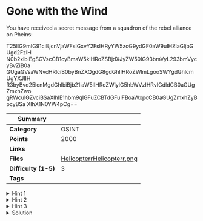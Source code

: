 # Gone with the Wind

You have received a secret message from a squadron of the rebel alliance on Pheins:

T25lIG9mIG91ciBjcnVjaWFsIGxvY2FsIHRyYW5zcG9ydGF0aW9uIHZlaGljbGUgd2FzIH
N0b2xlbiEgSGVscCB1cyBmaW5kIHRoZSBjdXJyZW50IG93bmVyL293bmVycyBvZiB0a
GUgaGVsaWNvcHRlciB0byBnZXQgdG8gdGhlIHRoZWlmLgooSWYgdGhlcmUgYXJlIH
R3byBvd25lcnMgdGhlbiBjb21iaW5lIHRoZWlyIG5hbWVzIHRvIGdldCB0aGUgZmxhZwo
gRWcuIGZvciBSaXlhIE1hbm9qIGFuZCBTdGFuIFBoaWxpcCB0aGUgZmxhZyBpcyBSa
XlhX1N0YW4pCg==

| Summary              |                                                                                                                                                                                                                        |
| -------------------- | ---------------------------------------------------------------------------------------------------------------------------------------------------------------------------------------------------------------------- |
| **Category**         | OSINT                                                                                                                                                                                                                  |
| **Points**           | 2000                                                                                                                                                                                                                   |
| **Links**            |                                                                                                                                                                                                                        |
| **Files**            | [HelicopterrHelicopterr.png](https://ctf.hexhimalaya.com/files/c490bafc265e167c893374b1593c7bfc/HelicopterrHelicopterr.png?token=.eJyrViotTi2Kz0xRsjLWUSpJTcyFsdMyc1LBbEOzWgD0Dgwi.ZK7x3g.PwVgZ4w91aMMuVC1tECSg9do2Y8) |
| **Difficulty (1-5)** | 3                                                                                                                                                                                                                      |
| **Tags**             |                                                                                                                                                                                                                        |

<details>
  <summary>Hint 1</summary>

Tail number is the registration number of an aircraft.

</details>

<details>
  <summary>Hint 2</summary>

Search up for the company owning the aircraft.

</details>

<details>
  <summary>Hint 3</summary>

Search up company registered in Alaska.

</details>
<details>
<summary>Solution</summary>
  
### Follow the process below.
    
The secret message given to you is a simple Base64 encryption which you get the
original question on decoding. We can see that the stolen helicopter's tail number is
given in the image. We can find the helicopter by this. We can get details about the
owner on the flight aware website
https://flightaware.com/
We see that the helicopter is owned by “JET RANGER X LLC” but this is not the true
name of the owner, but is a company name. So we need to find some other information
as well. On going across the flight registration database we can see that the flight owner
stays in ANCHORAGE or has an office there.
http://www.aviationdb.com/
So maybe, the details of the owner entities will be registered in Anchorage, Alaska. So
let's go through the Alaska Business entity search website
https://www.commerce.alaska.gov/cbp/main/search/entities
And Bingo! We can see the owners of the flight as “JOHN P. ODOM” and “REGAN SHERICK-ODOM”
Combining the names we get the flag
<details>
<summary>Disclose answer ?</summary>
```copy
CTF{JOHN_REGAN}
```

</details>

</details>
